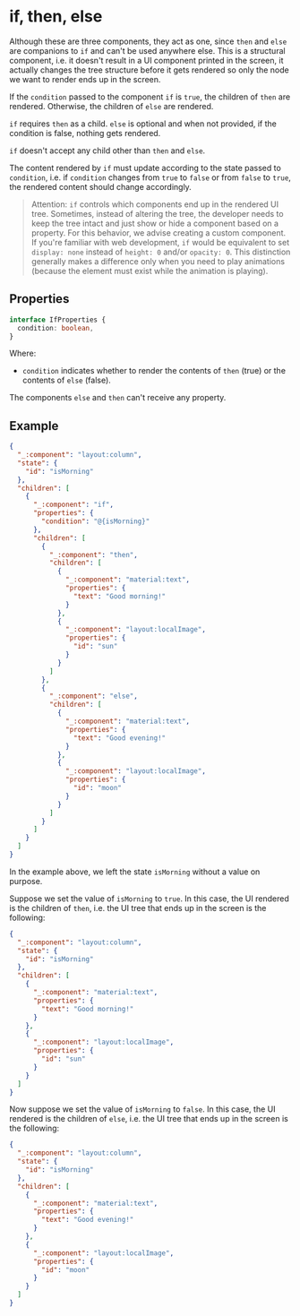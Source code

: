 # if, then, else
Although these are three components, they act as one, since `then` and `else` are companions to `if` and can't be used anywhere
else. This is a structural component, i.e. it doesn't result in a UI component printed in the screen, it actually changes the tree structure before
it gets rendered so only the node we want to render ends up in the screen.

If the `condition` passed to the component `if` is `true`, the children of `then` are rendered. Otherwise, the children of `else` are rendered.

`if` requires `then` as a child. `else` is optional and when not provided, if the condition is false, nothing gets rendered.

`if` doesn't accept any child other than `then` and `else`.

The content rendered by `if` must update according to the state passed to `condition`, i.e. if `condition` changes from `true` to `false` or from
`false` to `true`, the rendered content should change accordingly.

> Attention: `if` controls which components end up in the rendered UI tree. Sometimes, instead of altering the tree, the developer needs to keep the
tree intact and just show or hide a component based on a property. For this behavior, we advise creating a custom component. If you're familiar
with web development, `if` would be equivalent to set `display: none` instead of `height: 0` and/or `opacity: 0`. This distinction generally makes
a difference only when you need to play animations (because the element must exist while the animation is playing).

## Properties
```typescript
interface IfProperties {
  condition: boolean,
}
```

Where:
- `condition` indicates whether to render the contents of `then` (true) or the contents of `else` (false).

The components `else` and `then` can't receive any property.

## Example
```json
{
  "_:component": "layout:column",
  "state": {
    "id": "isMorning"
  },
  "children": [
    {
      "_:component": "if",
      "properties": {
        "condition": "@{isMorning}"
      },
      "children": [
        {
          "_:component": "then",
          "children": [
            {
              "_:component": "material:text",
              "properties": {
                "text": "Good morning!"
              }
            },
            {
              "_:component": "layout:localImage",
              "properties": {
                "id": "sun"
              }
            }
          ]
        },
        {
          "_:component": "else",
          "children": [
            {
              "_:component": "material:text",
              "properties": {
                "text": "Good evening!"
              }
            },
            {
              "_:component": "layout:localImage",
              "properties": {
                "id": "moon"
              }
            }
          ]
        }
      ]
    }
  ]
}
```

In the example above, we left the state `isMorning` without a value on purpose.

Suppose we set the value of `isMorning` to `true`. In this case, the UI rendered is the children of `then`, i.e. the UI tree that ends up in the
screen is the following:

```json
{
  "_:component": "layout:column",
  "state": {
    "id": "isMorning"
  },
  "children": [
    {
      "_:component": "material:text",
      "properties": {
        "text": "Good morning!"
      }
    },
    {
      "_:component": "layout:localImage",
      "properties": {
        "id": "sun"
      }
    }
  ]
}
```

Now suppose we set the value of `isMorning` to `false`. In this case, the UI rendered is the children of `else`, i.e. the UI tree that ends up in the
screen is the following:

```json
{
  "_:component": "layout:column",
  "state": {
    "id": "isMorning"
  },
  "children": [
    {
      "_:component": "material:text",
      "properties": {
        "text": "Good evening!"
      }
    },
    {
      "_:component": "layout:localImage",
      "properties": {
        "id": "moon"
      }
    }
  ]
}
```

